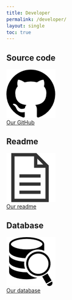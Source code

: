 ```yaml
---
title: Developer
permalink: /developer/
layout: single
toc: true
---
```


## Source code
<img src="../assets/images/logo-github.png" alt="Github logo"><br>
<a href="https://github.com/InteraactionGroup/InterAACtionScene">Our GitHub</a>

## Readme
<img src="../assets/images/file-text.png" alt="File logo"><br>
<a href="https://github.com/InteraactionGroup/InterAACtionScene/blob/master/README-FR">Our readme</a>

## Database
<img src="../assets/images/logo-bdd.png" alt="Database logo"><br>
<a href="https://github.com/InteraactionGroup/InterAACtionScene/blob/master/DATABASE-FR">Our database</a>